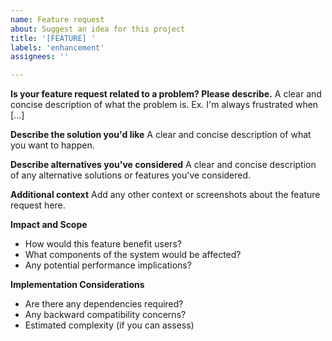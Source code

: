 ```yaml
---
name: Feature request
about: Suggest an idea for this project
title: '[FEATURE] '
labels: 'enhancement'
assignees: ''

---
```


**Is your feature request related to a problem? Please describe.**
A clear and concise description of what the problem is. Ex. I'm always frustrated when [...]

**Describe the solution you'd like**
A clear and concise description of what you want to happen.

**Describe alternatives you've considered**
A clear and concise description of any alternative solutions or features you've considered.

**Additional context**
Add any other context or screenshots about the feature request here.

**Impact and Scope**

- How would this feature benefit users?
- What components of the system would be affected?
- Any potential performance implications?

**Implementation Considerations**

- Are there any dependencies required?
- Any backward compatibility concerns?
- Estimated complexity (if you can assess)
